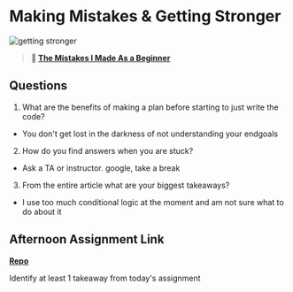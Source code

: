 # Making Mistakes & Getting Stronger

![getting stronger](https://bcw.blob.core.windows.net/public/img/lesson-images/js-bootcamp-logo.jpg)

> **📖 [The Mistakes I Made As a Beginner](https://codeworksacademy.com/fs-student-guide/resources/wk2/06-Coding-Mistakes)**

## Questions

1. What are the benefits of making a plan before starting to just write the code?
- You don't get lost in the darkness of not understanding your endgoals 

2. How do you find answers when you are stuck?
- Ask a TA or instructor. google, take a break

3. From the entire article what are your biggest takeaways?
- I use too much conditional logic at the moment and am not sure what to do about it

## Afternoon Assignment Link

**[Repo](https://github.com/Randyhall91/<ASSIGNMENT_REPO>)**

Identify at least 1 takeaway from today's assignment
